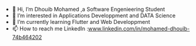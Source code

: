 - 👋 Hi, I’m Dhouib Mohamed ,a Software Engenieering Student
- 👀 I’m interested in Applications Developpment and DATA Science
- 🌱 I’m currently learning Flutter and Web Developpment
- 📫 How to reach me LinkedIn :www.linkedin.com/in/mohamed-dhouib-74b464202

<!---
Dhouib25/Dhouib25 is a ✨ special ✨ repository because its `README.md` (this file) appears on your GitHub profile.
You can click the Preview link to take a look at your changes.
--->
